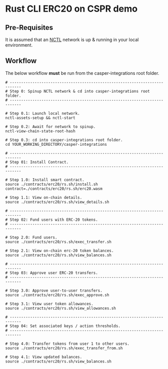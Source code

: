 Rust CLI ERC20 on CSPR demo
===============

Pre-Requisites 
--------------------------------------

It is assumed that an [NCTL](https://github.com/casper-network/casper-node/tree/master/utils/nctl) network is up & running in your local environment.

Workflow
--------------------------------------

The below workflow **must** be run from the casper-integrations root folder.  

```
# ---------------------------------------------------------------------------
# Step 0: Spinup NCTL network & cd into casper-integrations root folder.
# ---------------------------------------------------------------------------

# Step 0.1: Launch local network.
nctl-assets-setup && nctl-start

# Step 0.2: Await for network to spinup.
nctl-view-chain-state-root-hash

# Step 0.3: cd into casper-integrations root folder.
cd YOUR_WORKING_DIRECTORY/casper-integrations

# ---------------------------------------------------------------------------
# Step 01: Install Contract.
# ---------------------------------------------------------------------------

# Step 1.0: Install smart contract.
source ./contracts/erc20/rs.sh/install.sh contract=./contracts/erc20/rs.sh/erc20.wasm

# Step 1.1: View on-chain details.
source ./contracts/erc20/rs.sh/view_details.sh

# ---------------------------------------------------------------------------
# Step 02: Fund users with ERC-20 tokens.
# ---------------------------------------------------------------------------

# Step 2.0: Fund users.
source ./contracts/erc20/rs.sh/exec_transfer.sh

# Step 2.1: View on-chain erc-20 token balances.
source ./contracts/erc20/rs.sh/view_balances.sh

# ---------------------------------------------------------------------------
# Step 03: Approve user ERC-20 transfers.
# ---------------------------------------------------------------------------

# Step 3.0: Approve user-to-user transfers.
source ./contracts/erc20/rs.sh/exec_approve.sh

# Step 3.1: View user token allowances.
source ./contracts/erc20/rs.sh/view_allowances.sh

# ---------------------------------------------------------------------------
# Step 04: Set associated keys / action thresholds.
# ---------------------------------------------------------------------------

# Step 4.0: Transfer tokens from user 1 to other users.
source ./contracts/erc20/rs.sh/exec_transfer_from.sh

# Step 4.1: View updated balances.
source ./contracts/erc20/rs.sh/view_balances.sh
```
